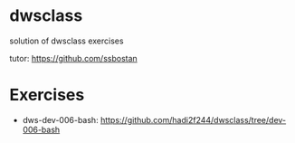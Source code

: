 # dwsclass
solution of dwsclass exercises

tutor: https://github.com/ssbostan

# Exercises
- dws-dev-006-bash: https://github.com/hadi2f244/dwsclass/tree/dev-006-bash
